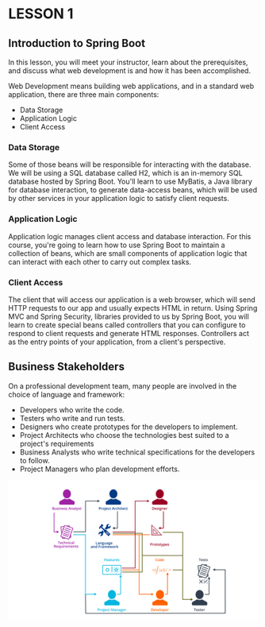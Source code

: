 # LESSON 1
## Introduction to Spring Boot
In this lesson, you will meet your instructor, learn about the prerequisites, and discuss what web development is and how it has been accomplished.

Web Development means building web applications, and in a standard web application, there are three main components:

* Data Storage
* Application Logic
* Client Access

### Data Storage
Some of those beans will be responsible for interacting with the database. We will be using a SQL database called H2, which is an in-memory SQL database 
hosted by Spring Boot. You'll learn to use MyBatis, a Java library for database interaction, to generate data-access beans, which will be used by other 
services in your application logic to satisfy client requests.

### Application Logic
Application logic manages client access and database interaction. For this course, you're going to learn how to use Spring Boot to maintain a collection 
of beans, which are small components of application logic that can interact with each other to carry out complex tasks.

### Client Access
The client that will access our application is a web browser, which will send HTTP requests to our app and usually expects HTML in return. Using Spring 
MVC and Spring Security, libraries provided to us by Spring Boot, you will learn to create special beans called controllers that you can configure to 
respond to client requests and generate HTML responses. Controllers act as the entry points of your application, from a client's perspective.

## Business Stakeholders
On a professional development team, many people are involved in the choice of language and framework:

* Developers who write the code.
* Testers who write and run tests.
* Designers who create prototypes for the developers to implement.
* Project Architects who choose the technologies best suited to a project's requirements
* Business Analysts who write technical specifications for the developers to follow.
* Project Managers who plan development efforts.

![Stakeholders](https://github.com/iamAkolab/udacity_javadev_nanodegree/blob/main/part2_spring_boot_basic/lesson1/l0-18-business-stakeholders.jpg)
